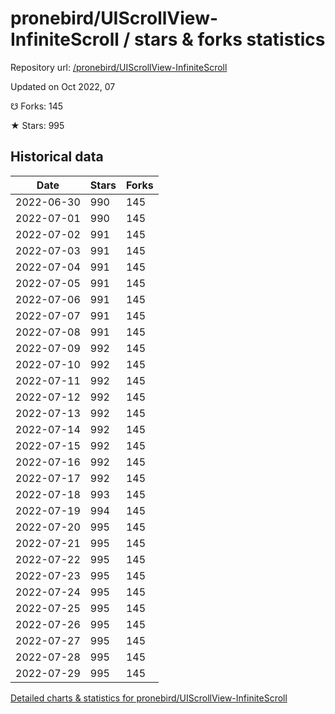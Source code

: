 # pronebird/UIScrollView-InfiniteScroll / stars & forks statistics

Repository url: [/pronebird/UIScrollView-InfiniteScroll](https://github.com/pronebird/UIScrollView-InfiniteScroll)

Updated on Oct 2022, 07

☋ Forks: 145

★ Stars: 995

## Historical data
| Date | Stars | Forks |
|------|-------|-------|
| 2022-06-30 | 990 | 145 | 
| 2022-07-01 | 990 | 145 | 
| 2022-07-02 | 991 | 145 | 
| 2022-07-03 | 991 | 145 | 
| 2022-07-04 | 991 | 145 | 
| 2022-07-05 | 991 | 145 | 
| 2022-07-06 | 991 | 145 | 
| 2022-07-07 | 991 | 145 | 
| 2022-07-08 | 991 | 145 | 
| 2022-07-09 | 992 | 145 | 
| 2022-07-10 | 992 | 145 | 
| 2022-07-11 | 992 | 145 | 
| 2022-07-12 | 992 | 145 | 
| 2022-07-13 | 992 | 145 | 
| 2022-07-14 | 992 | 145 | 
| 2022-07-15 | 992 | 145 | 
| 2022-07-16 | 992 | 145 | 
| 2022-07-17 | 992 | 145 | 
| 2022-07-18 | 993 | 145 | 
| 2022-07-19 | 994 | 145 | 
| 2022-07-20 | 995 | 145 | 
| 2022-07-21 | 995 | 145 | 
| 2022-07-22 | 995 | 145 | 
| 2022-07-23 | 995 | 145 | 
| 2022-07-24 | 995 | 145 | 
| 2022-07-25 | 995 | 145 | 
| 2022-07-26 | 995 | 145 | 
| 2022-07-27 | 995 | 145 | 
| 2022-07-28 | 995 | 145 | 
| 2022-07-29 | 995 | 145 | 


[Detailed charts & statistics for pronebird/UIScrollView-InfiniteScroll](https://reviewgithub.com/rep/pronebird/UIScrollView-InfiniteScroll)
